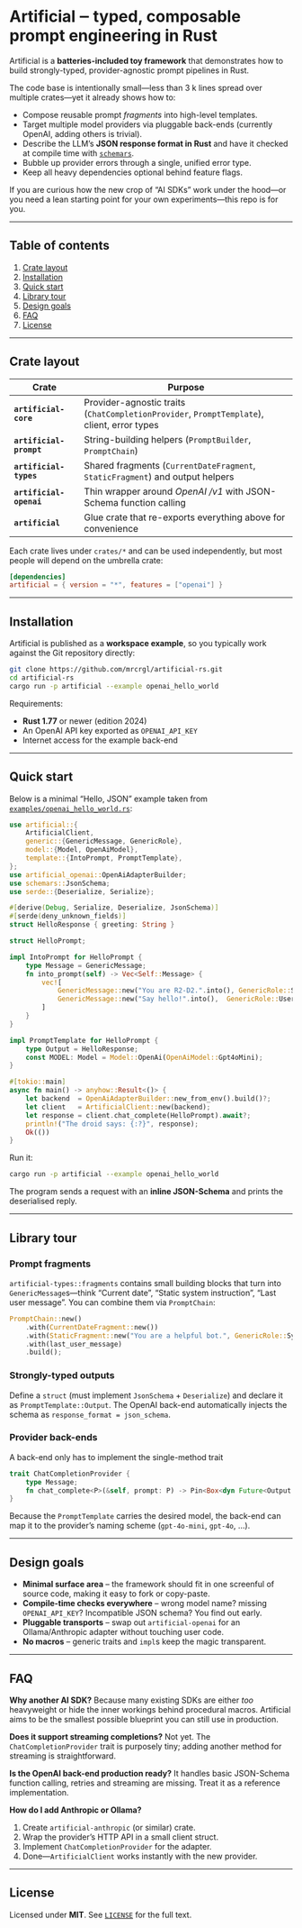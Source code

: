# Artificial ‒ typed, composable prompt engineering in Rust

Artificial is a **batteries-included toy framework** that demonstrates how to build
strongly-typed, provider-agnostic prompt pipelines in Rust.

The code base is intentionally small—less than 3 k lines spread over multiple
crates—yet it already shows how to:

* Compose reusable prompt *fragments* into high-level templates.
* Target multiple model providers via pluggable back-ends
  (currently OpenAI, adding others is trivial).
* Describe the LLM’s **JSON response format in Rust** and have it checked
  at compile time with [`schemars`](https://docs.rs/schemars).
* Bubble up provider errors through a single, unified error type.
* Keep all heavy dependencies optional behind feature flags.

If you are curious how the new crop of “AI SDKs” work under the hood—or you
need a lean starting point for your own experiments—this repo is for you.

---

## Table of contents

1. [Crate layout](#crate-layout)
2. [Installation](#installation)
3. [Quick start](#quick-start)
4. [Library tour](#library-tour)
5. [Design goals](#design-goals)
6. [FAQ](#faq)
7. [License](#license)

---

## Crate layout

| Crate                        | Purpose                                                            |
|------------------------------|--------------------------------------------------------------------|
| **`artificial-core`**        | Provider-agnostic traits (`ChatCompletionProvider`, `PromptTemplate`), client, error types |
| **`artificial-prompt`**      | String-building helpers (`PromptBuilder`, `PromptChain`)           |
| **`artificial-types`**       | Shared fragments (`CurrentDateFragment`, `StaticFragment`) and output helpers |
| **`artificial-openai`**      | Thin wrapper around *OpenAI /v1* with JSON-Schema function calling |
| **`artificial`**             | Glue crate that re-exports everything above for convenience        |

Each crate lives under `crates/*` and can be used independently, but most
people will depend on the umbrella crate:

```toml
[dependencies]
artificial = { version = "*", features = ["openai"] }
```

---

## Installation

Artificial is published as a **workspace example**, so you typically work
against the Git repository directly:

```bash
git clone https://github.com/mrcrgl/artificial-rs.git
cd artificial-rs
cargo run -p artificial --example openai_hello_world
```

Requirements:

* **Rust 1.77** or newer (edition 2024)
* An OpenAI API key exported as `OPENAI_API_KEY`
* Internet access for the example back-end

---

## Quick start

Below is a minimal “Hello, JSON” example taken from
[`examples/openai_hello_world.rs`](crates/artificial/examples/openai_hello_world.rs):

```rust
use artificial::{
    ArtificialClient,
    generic::{GenericMessage, GenericRole},
    model::{Model, OpenAiModel},
    template::{IntoPrompt, PromptTemplate},
};
use artificial_openai::OpenAiAdapterBuilder;
use schemars::JsonSchema;
use serde::{Deserialize, Serialize};

#[derive(Debug, Serialize, Deserialize, JsonSchema)]
#[serde(deny_unknown_fields)]
struct HelloResponse { greeting: String }

struct HelloPrompt;

impl IntoPrompt for HelloPrompt {
    type Message = GenericMessage;
    fn into_prompt(self) -> Vec<Self::Message> {
        vec![
            GenericMessage::new("You are R2-D2.".into(), GenericRole::System),
            GenericMessage::new("Say hello!".into(),  GenericRole::User),
        ]
    }
}

impl PromptTemplate for HelloPrompt {
    type Output = HelloResponse;
    const MODEL: Model = Model::OpenAi(OpenAiModel::Gpt4oMini);
}

#[tokio::main]
async fn main() -> anyhow::Result<()> {
    let backend  = OpenAiAdapterBuilder::new_from_env().build()?;
    let client   = ArtificialClient::new(backend);
    let response = client.chat_complete(HelloPrompt).await?;
    println!("The droid says: {:?}", response);
    Ok(())
}
```

Run it:

```bash
cargo run -p artificial --example openai_hello_world
```

The program sends a request with an **inline JSON-Schema** and prints the
deserialised reply.

---

## Library tour

### Prompt fragments
`artificial-types::fragments` contains small building blocks that turn into
`GenericMessage`s—think “Current date”, “Static system instruction”, “Last user
message”. You can combine them via `PromptChain`:

```rust
PromptChain::new()
    .with(CurrentDateFragment::new())
    .with(StaticFragment::new("You are a helpful bot.", GenericRole::System))
    .with(last_user_message)
    .build();
```

### Strongly-typed outputs
Define a `struct` (must implement `JsonSchema` + `Deserialize`) and declare it
as `PromptTemplate::Output`. The OpenAI back-end automatically injects the
schema as `response_format = json_schema`.

### Provider back-ends
A back-end only has to implement the single-method trait

```rust
trait ChatCompletionProvider {
    type Message;
    fn chat_complete<P>(&self, prompt: P) -> Pin<Box<dyn Future<Output = Result<P::Output>> + Send>>
}
```

Because the `PromptTemplate` carries the desired model, the back-end can map it
to the provider’s naming scheme (`gpt-4o-mini`, `gpt-4o`, …).

---

## Design goals

* **Minimal surface area** – the framework should fit in one screenful of
  source code, making it easy to fork or copy-paste.
* **Compile-time checks everywhere** – wrong model name? missing `OPENAI_API_KEY`?
  Incompatible JSON schema? You find out early.
* **Pluggable transports** – swap out `artificial-openai` for an
  Ollama/Anthropic adapter without touching user code.
* **No macros** – generic traits and `impl`s keep the magic transparent.

---

## FAQ

**Why another AI SDK?**
Because many existing SDKs are either *too* heavyweight or hide the inner
workings behind procedural macros. Artificial aims to be the smallest possible
blueprint you can still use in production.

**Does it support streaming completions?**
Not yet. The `ChatCompletionProvider` trait is purposely tiny; adding another method for
streaming is straightforward.

**Is the OpenAI back-end production ready?**
It handles basic JSON-Schema function calling, retries and streaming are
missing. Treat it as a reference implementation.

**How do I add Anthropic or Ollama?**

1. Create `artificial-anthropic` (or similar) crate.
2. Wrap the provider’s HTTP API in a small client struct.
3. Implement `ChatCompletionProvider` for the adapter.
4. Done—`ArtificialClient` works instantly with the new provider.

---

## License

Licensed under **MIT**. See [`LICENSE`](LICENSE) for the full text.